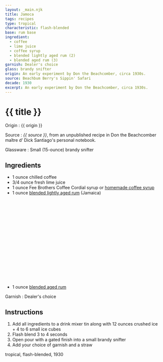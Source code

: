 ```yaml
---
layout: _main.njk
title: Jamoca
tags: recipes
type: tropical
characteristic: flash-blended
base: rum base
ingredient:
  - coffee
  - lime juice
  - coffee syrup
  - blended lightly aged rum (2)
  - blended aged rum (3)
garnish: Dealer's choice
glass: brandy snifter
origin: An early experiment by Don the Beachcomber, circa 1930s.
source: Beachbum Berry's Sippin' Safari
decade: 1930
excerpt: An early experiment by Don the Beachcomber, circa 1930s.
---
```

<!-- markdownlint-disable MD025 -->
# {{ title }}
<!-- markdownlint-enable MD025 -->

Origin
  : {{ origin }}

Source
  : <cite><span data-pagefind-filter="Source">{{ source }}</span></cite>, from an unpublished recipe in Don the Beachcomber <span lang="fr">maître d’</span> Dick Santiago's personal notebook.

Glassware
  : Small (15-ounce) brandy snifter

## Ingredients

* 1 ounce chilled coffee
* 3/4 ounce fresh lime juice
* 1 ounce Fee Brothers Coffee Cordial syrup or [homemade coffee syrup](/src/mixes/coffee-syrup/)
* 1 ounce [blended lightly aged rum](/rums/04-rum-blended-lightly-aged/) (Jamaica)<icon-l space="1em" label="(2)" class="bigger"><span class="with-icon"><svg class="icon"><use href="/assets/images/icons/circle-2.svg#circle-2"></use></svg></span></icon-l>
* 1 ounce [blended aged rum](/rums/05-rum-blended-aged/)<icon-l space="1em" label="(3)" class="bigger"><span class="with-icon"><svg class="icon"><use href="/assets/images/icons/circle-3.svg#circle-3"></use></svg></span></icon-l>

Garnish
  : <span data-pagefind-filter="Garnish">Dealer's choice</span>

## Instructions

1. Add all ingredients to a drink mixer tin along with 12 ounces crushed ice + 4 to 6 small ice cubes
2. Flash blend 3 to 4 seconds
3. Open pour with a gated finish into a small brandy snifter
4. Add your choice of garnish and a straw

<div
  class="sr-only"
  data-cat[0]="Drink"
  data-type[0]="Tropical"
  data-char[0]="Flash-blended"
  data-base[0]="Rum/Cane spirits"
  data-ingredient[0]="Coffee, chilled"
  data-ingredient[1]="Lime juice"
  data-ingredient[2]="Coffee syrup"
  data-ingredient[3]="Fee Brothers Coffee Cordial syrup"
  data-ingredient[4]="Blended lightly aged rum [2]"
  data-ingredient[5]="Blended aged rum [3]"
  data-pantry[0]="Coffee, chilled"
  data-juice[0]="Lime juice"
  data-syrup[0]="Coffee syrup"
  data-syrup[1]="Fee Brothers Coffee Cordial syrup"
  data-liquor[0]="Blended lightly aged rum [2]"
  data-liquor[1]="Blended aged rum [3]"
  data-origin[0]="Don the Beachcomber"
  data-origin[1]="Donn Beach"
  data-origin[2]="Ernest Raymond Gantt"
  data-glass[0]="Brandy snifter"
  data-glass[1]="Brandy snifter, small (15-ounce)"
  data-decade[0]="1930"
  data-pagefind-filter="
    Category[data-cat[0]],
    Type[data-type[0]],
    Characteristic[data-char[0]],
    Base[data-base[0]],
    Ingredient[data-ingredient[0]],
    Ingredient[data-ingredient[1]],
    Ingredient[data-ingredient[2]],
    Ingredient[data-ingredient[3]],
    Ingredient[data-ingredient[4]],
    Ingredient[data-ingredient[5]],
    Pantry[data-pantry[0]],
    Juice[data-juice[0]],
    Syrup[data-syrup[0]],
    Syrup[data-syrup[1]],
    Liquor[data-liquor[0]],
    Liquor[data-liquor[1]],
    Origin[data-origin[0]],
    Origin[data-origin[1]],
    Origin[data-origin[2]],
    Glassware[data-glass[0]],
    Glassware[data-glass[1]],
    Decade[data-decade[0]]
  "
>
</div>

<div class="keywords" aria-hidden>tropical, flash-blended, 1930</div>
